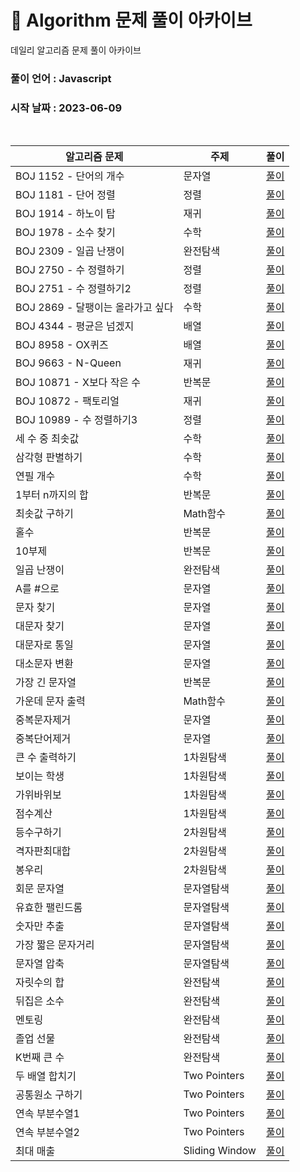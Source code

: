 # 🎲 Algorithm 문제 풀이 아카이브

데일리 알고리즘 문제 풀이 아카이브

### 풀이 언어 : Javascript

### 시작 날짜 : 2023-06-09

<br>

| 알고리즘 문제                     | 주제           | 풀이                                                                                                                                |
| --------------------------------- | -------------- | ----------------------------------------------------------------------------------------------------------------------------------- |
| BOJ 1152 - 단어의 개수            | 문자열         | [풀이](https://velog.io/@ongsim123/Algorithm-%EB%B0%B1%EC%A4%80-1154-javaScript)                                                    |
| BOJ 1181 - 단어 정렬              | 정렬           | [풀이](https://velog.io/@ongsim123/Algorithm-%EB%B0%B1%EC%A4%80-1181-javaScript)                                                    |
| BOJ 1914 - 하노이 탑              | 재귀           | [풀이](https://velog.io/@ongsim123/Algorithm-%EB%B0%B1%EC%A4%80-1914-javaScript)                                                    |
| BOJ 1978 - 소수 찾기              | 수학           | [풀이](https://velog.io/@ongsim123/Algorithm-%EB%B0%B1%EC%A4%80-1978-javaScript)                                                    |
| BOJ 2309 - 일곱 난쟁이            | 완전탐색       | [풀이](https://velog.io/@ongsim123/Algorithm-%EB%B0%B1%EC%A4%80-1181-javaScript-1g3ryv2c)                                           |
| BOJ 2750 - 수 정렬하기            | 정렬           | [풀이](https://velog.io/@ongsim123/Algorithm-%EB%B0%B1%EC%A4%80-2750-javaScript)                                                    |
| BOJ 2751 - 수 정렬하기2           | 정렬           | [풀이](https://velog.io/@ongsim123/Algorithm-%EB%B0%B1%EC%A4%80-2751-javaScript)                                                    |
| BOJ 2869 - 달팽이는 올라가고 싶다 | 수학           | [풀이](https://velog.io/@ongsim123/Algorithm-%EB%B0%B1%EC%A4%80-2869-javaScript)                                                    |
| BOJ 4344 - 평균은 넘겠지          | 배열           | [풀이](https://velog.io/@ongsim123/Algorithm-%EB%B0%B1%EC%A4%80-4344-javaScript)                                                    |
| BOJ 8958 - OX퀴즈                 | 배열           | [풀이](https://velog.io/@ongsim123/Algorithm-%EB%B0%B1%EC%A4%80-8958-javaScript)                                                    |
| BOJ 9663 - N-Queen                | 재귀           | [풀이](https://velog.io/@ongsim123/Algorithm-%EB%B0%B1%EC%A4%80-9663-javaScript)                                                    |
| BOJ 10871 - X보다 작은 수         | 반복문         | [풀이](https://velog.io/@ongsim123/Algorithm-%EB%B0%B1%EC%A4%8010871-javaScript)                                                    |
| BOJ 10872 - 팩토리얼              | 재귀           | [풀이](https://velog.io/@ongsim123/Algorithm-%EB%B0%B1%EC%A4%80-10872-javaScript)                                                   |
| BOJ 10989 - 수 정렬하기3          | 정렬           | [풀이](https://velog.io/@ongsim123/Algorithm-%EB%B0%B1%EC%A4%80-10989-javaScript)                                                   |
| 세 수 중 최솟값                   | 수학           | [풀이](https://velog.io/@ongsim123/Algorithm-%EC%84%B8-%EC%88%98-%EC%A4%91-%EC%B5%9C%EC%86%9F%EA%B0%92-javaScript)                  |
| 삼각형 판별하기                   | 수학           | [풀이](https://velog.io/@ongsim123/Algorithm-%EC%82%BC%EA%B0%81%ED%98%95-%ED%8C%90%EB%B3%84%ED%95%98%EA%B8%B0-javaScript)           |
| 연필 개수                         | 수학           | [풀이](https://velog.io/@ongsim123/Algorithm-%EC%97%B0%ED%95%84-%EA%B0%9C%EC%88%98-javaScript)                                      |
| 1부터 n까지의 합                  | 반복문         | [풀이](https://velog.io/@ongsim123/Algorithm-1%EB%B6%80%ED%84%B0-n%EA%B9%8C%EC%A7%80%EC%9D%98-%ED%95%A9-javaScript)                 |
| 최솟값 구하기                     | Math함수       | [풀이](https://velog.io/@ongsim123/Algorithm-%EC%B5%9C%EC%86%9F%EA%B0%92-%EA%B5%AC%ED%95%98%EA%B8%B0-javaScript)                    |
| 홀수                              | 반복문         | [풀이](https://velog.io/@ongsim123/Algorithm-%ED%99%80%EC%88%98-javaScript)                                                         |
| 10부제                            | 반복문         | [풀이](https://velog.io/@ongsim123/Algorithm-10%EB%B6%80%EC%A0%9C-javaScript)                                                       |
| 일곱 난쟁이                       | 완전탐색       | [풀이](https://velog.io/@ongsim123/Algorithm-%EC%9D%BC%EA%B3%B1-%EB%82%9C%EC%9F%81%EC%9D%B4-javaScript)                             |
| A를 #으로                         | 문자열         | [풀이](https://velog.io/@ongsim123/Algorithm-A%EB%A5%BC-%EC%9C%BC%EB%A1%9C-javaScript)                                              |
| 문자 찾기                         | 문자열         | [풀이](https://velog.io/@ongsim123/Algorithm-%EB%AC%B8%EC%9E%90-%EC%B0%BE%EA%B8%B0-javaScript)                                      |
| 대문자 찾기                       | 문자열         | [풀이](https://velog.io/@ongsim123/Algorithm-%EB%8C%80%EB%AC%B8%EC%9E%90-%EC%B0%BE%EA%B8%B0-javaScript)                             |
| 대문자로 통일                     | 문자열         | [풀이](https://velog.io/@ongsim123/Algorithm-%EB%8C%80%EB%AC%B8%EC%9E%90%EB%A1%9C-%ED%86%B5%EC%9D%BC-javaScript)                    |
| 대소문자 변환                     | 문자열         | [풀이](https://velog.io/@ongsim123/Algorithm-%EB%8C%80%EC%86%8C%EB%AC%B8%EC%9E%90-%EB%B3%80%ED%99%98-javaScript)                    |
| 가장 긴 문자열                    | 반복문         | [풀이](https://velog.io/@ongsim123/Algorithm-%EA%B0%80%EC%9E%A5-%EA%B8%B4-%EB%AC%B8%EC%9E%90%EC%97%B4-javaScript)                   |
| 가운데 문자 출력                  | Math함수       | [풀이](https://velog.io/@ongsim123/Algorithm-%EA%B0%80%EC%9A%B4%EB%8D%B0-%EB%AC%B8%EC%9E%90-%EC%B6%9C%EB%A0%A5-javaScript)          |
| 중복문자제거                      | 문자열         | [풀이](https://velog.io/@ongsim123/Algorithm-%EC%A4%91%EB%B3%B5%EB%AC%B8%EC%9E%90%EC%A0%9C%EA%B1%B0-javaScript)                     |
| 중복단어제거                      | 문자열         | [풀이](https://velog.io/@ongsim123/Algorithm-%EC%A4%91%EB%B3%B5%EB%8B%A8%EC%96%B4%EC%A0%9C%EA%B1%B0-javaScript)                     |
| 큰 수 출력하기                    | 1차원탐색      | [풀이](https://velog.io/@ongsim123/Algorithm-%ED%81%B0-%EC%88%98-%EC%B6%9C%EB%A0%A5%ED%95%98%EA%B8%B0-javaScript)                   |
| 보이는 학생                       | 1차원탐색      | [풀이](https://velog.io/@ongsim123/Algorithm-%EB%B3%B4%EC%9D%B4%EB%8A%94-%ED%95%99%EC%83%9D-javaScript)                             |
| 가위바위보                        | 1차원탐색      | [풀이](https://velog.io/@ongsim123/Algorithm-%EA%B0%80%EC%9C%84%EB%B0%94%EC%9C%84%EB%B3%B4-javaScript)                              |
| 점수계산                          | 1차원탐색      | [풀이](https://velog.io/@ongsim123/Algorithm-%EC%A0%90%EC%88%98%EA%B3%84%EC%82%B0-javaScript)                                       |
| 등수구하기                        | 2차원탐색      | [풀이](https://velog.io/@ongsim123/Algorithm-%EB%93%B1%EC%88%98%EA%B5%AC%ED%95%98%EA%B8%B0-javaScript)                              |
| 격자판최대합                      | 2차원탐색      | [풀이](https://velog.io/@ongsim123/Algorithm-%EA%B2%A9%EC%9E%90%ED%8C%90%EC%B5%9C%EB%8C%80%ED%95%A9-javaScript)                     |
| 봉우리                            | 2차원탐색      | [풀이](https://velog.io/@ongsim123/Algorithm-%EB%B4%89%EC%9A%B0%EB%A6%AC-javaScript)                                                |
| 회문 문자열                       | 문자열탐색     | [풀이](https://velog.io/@ongsim123/Algorithm-%ED%9A%8C%EB%AC%B8-%EB%AC%B8%EC%9E%90%EC%97%B4-javaScript)                             |
| 유효한 팰린드롬                   | 문자열탐색     | [풀이](https://velog.io/@ongsim123/Algorithm-%EC%9C%A0%ED%9A%A8%ED%95%9C-%ED%8C%B0%EB%A6%B0%EB%93%9C%EB%A1%AC-javaScript)           |
| 숫자만 추출                       | 문자열탐색     | [풀이](https://velog.io/@ongsim123/Algorithm-%EC%88%AB%EC%9E%90%EB%A7%8C-%EC%B6%94%EC%B6%9C-javaScript)                             |
| 가장 짧은 문자거리                | 문자열탐색     | [풀이](https://velog.io/@ongsim123/Algorithm-%EA%B0%80%EC%9E%A5-%EC%A7%A7%EC%9D%80-%EB%AC%B8%EC%9E%90%EA%B1%B0%EB%A6%AC-javaScript) |
| 문자열 압축                       | 문자열탐색     | [풀이](https://velog.io/@ongsim123/Algorithm-%EB%AC%B8%EC%9E%90%EC%97%B4-%EC%95%95%EC%B6%95-javaScript)                             |
| 자릿수의 합                       | 완전탐색       | [풀이](https://velog.io/@ongsim123/Algorithm-%EC%9E%90%EB%A6%BF%EC%88%98%EC%9D%98-%ED%95%A9-javaScript)                             |
| 뒤집은 소수                       | 완전탐색       | [풀이](https://velog.io/@ongsim123/Algorithm-%EB%92%A4%EC%A7%91%EC%9D%80-%EC%86%8C%EC%88%98-javaScript)                             |
| 멘토링                            | 완전탐색       | [풀이](https://velog.io/@ongsim123/Algorithm-%EB%A9%98%ED%86%A0%EB%A7%81-javaScript)                                                |
| 졸업 선물                         | 완전탐색       | [풀이](https://velog.io/@ongsim123/Algorithm-%EC%A1%B8%EC%97%85-%EC%84%A0%EB%AC%BC-javaScript)                                      |
| K번째 큰 수                       | 완전탐색       | [풀이](https://velog.io/@ongsim123/Algorithm-K%EB%B2%88%EC%A7%B8-%ED%81%B0-%EC%88%98-javaScript)                                    |
| 두 배열 합치기                    | Two Pointers   | [풀이](https://velog.io/@ongsim123/Algorithm-%EB%91%90-%EB%B0%B0%EC%97%B4-%ED%95%A9%EC%B9%98%EA%B8%B0-javaScript)                   |
| 공통원소 구하기                   | Two Pointers   | [풀이](https://velog.io/@ongsim123/Algorithm-%EA%B3%B5%ED%86%B5%EC%9B%90%EC%86%8C-%EA%B5%AC%ED%95%98%EA%B8%B0-javaScript)           |
| 연속 부분수열1                    | Two Pointers   | [풀이](https://velog.io/@ongsim123/Algorithm-%EC%97%B0%EC%86%8D-%EB%B6%80%EB%B6%84%EC%88%98%EC%97%B41-javaScript)                   |
| 연속 부분수열2                    | Two Pointers   | [풀이](https://velog.io/@ongsim123/Algorithm-%EC%97%B0%EC%86%8D-%EB%B6%80%EB%B6%84%EC%88%98%EC%97%B42-javaScript)                   |
| 최대 매출                         | Sliding Window | [풀이](https://velog.io/@ongsim123/Algorithm-%EC%B5%9C%EB%8C%80-%EB%A7%A4%EC%B6%9C-javaScript)                                      |

